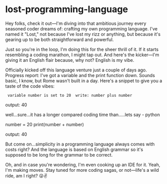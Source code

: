 # lost-programming-language
Hey folks, check it out—I'm diving into that ambitious journey every seasoned coder dreams of: crafting my own programming language. I've named it "Lost," not because I've lost my rizz or anything, but because it's gearing up to be both straightforward and powerful.

Just so you're in the loop, I'm doing this for the sheer thrill of it. If it starts resembling a coding marathon, I might tap out. And here's the kicker—I'm giving it an English flair because, why not? English is my vibe.

Officially kicked off this language venture just a couple of days ago. Progress report: I've got a variable and the print function down. Sounds basic, I know, but Rome wasn't built in a day. Here's a snippet to give you a taste of the code vibes:

``
variable number is set to 20 
write: number plus number``


output: 
40 

well...sure...it has a longer compared coding time than.....lets say - python

number = 20
print(number + number)


output:
40

But come on...simplicity in a programming language always comes with costs right? And the language is based on English grammar so it's supposed to be long for the grammar to be correct.

Oh, and in case you're wondering, I'm even cooking up an IDE for it. Yeah, I'm making moves.
Stay tuned for more coding sagas, or not—life's a wild ride, am I right? 😜✌️
